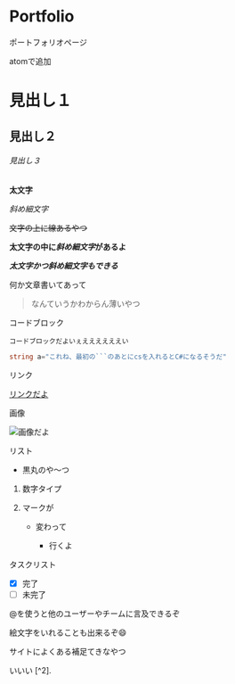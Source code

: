 # Portfolio
ポートフォリオページ

atomで追加

# 見出し１

## 見出し２

###### 見出し３

**太文字**

*斜め細文字*

~~文字の上に線あるやつ~~

**太文字の中に*斜め細文字*があるよ**

***太文字かつ斜め細文字もできる***

何か文章書いてあって

> なんていうかわからん薄いやつ

コードブロック
```
コードブロックだよいぇええええええい
```
```cs
string a="これね、最初の```のあとにcsを入れるとC#になるそうだ"
```

リンク

[リンクだよ](https://github.com/KasuMatsu/Portfolio)

画像

![画像だよ](https://myoctocat.com/assets/images/base-octocat.svg)

リスト

- 黒丸のや～つ

1. 数字タイプ

1. マークが

   - 変わって

     - 行くよ

タスクリスト
- [x] 完了
- [ ] 未完了

@を使うと他のユーザーやチームに言及できるぞ

絵文字をいれることも出来るぞ:smile:

サイトによくある補足てきなやつ

[^1]: あああ

いいい [^2].
